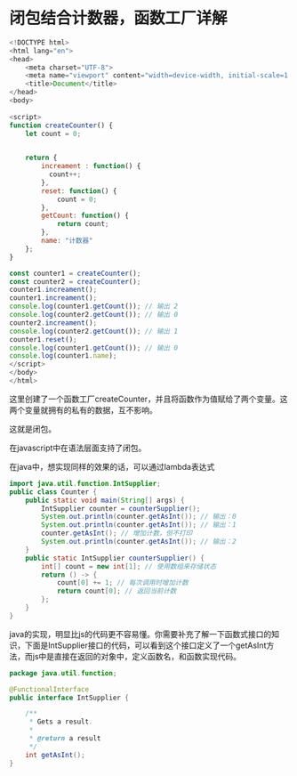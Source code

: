 # 闭包结合计数器，函数工厂详解

```javascript
<!DOCTYPE html>
<html lang="en">
<head>
    <meta charset="UTF-8">
    <meta name="viewport" content="width=device-width, initial-scale=1.0">
    <title>Document</title>
</head>
<body>
    
<script>
function createCounter() {
    let count = 0;
    

    return {
        increament : function() {
          count++;  
        },
        reset: function() {
            count = 0;
        },
        getCount: function() {
            return count;
        },
        name: "计数器"
    };
}

const counter1 = createCounter();
const counter2 = createCounter();
counter1.increament();
counter1.increament();
console.log(counter1.getCount()); // 输出 2
console.log(counter2.getCount()); // 输出 0
counter2.increament();
console.log(counter2.getCount()); // 输出 1
counter1.reset();
console.log(counter1.getCount()); // 输出 0
console.log(counter1.name);
</script>
</body>
</html>
```

这里创建了一个函数工厂createCounter，并且将函数作为值赋给了两个变量。这两个变量就拥有的私有的数据，互不影响。

这就是闭包。

在javascript中在语法层面支持了闭包。

在java中，想实现同样的效果的话，可以通过lambda表达式

```java
import java.util.function.IntSupplier;
public class Counter {
    public static void main(String[] args) {
        IntSupplier counter = counterSupplier();
        System.out.println(counter.getAsInt()); // 输出：0
        System.out.println(counter.getAsInt()); // 输出：1
        counter.getAsInt(); // 增加计数，但不打印
        System.out.println(counter.getAsInt()); // 输出：2
    }
    public static IntSupplier counterSupplier() {
        int[] count = new int[1]; // 使用数组来存储状态
        return () -> {
            count[0] += 1; // 每次调用时增加计数
            return count[0]; // 返回当前计数
        };
    }
}
```

java的实现，明显比js的代码更不容易懂。你需要补充了解一下函数式接口的知识，下面是IntSupplier接口的代码，可以看到这个接口定义了一个getAsInt方法，而js中是直接在返回的对象中，定义函数名，和函数实现代码。

```java
package java.util.function;

@FunctionalInterface
public interface IntSupplier {

    /**
     * Gets a result.
     *
     * @return a result
     */
    int getAsInt();
}

```





